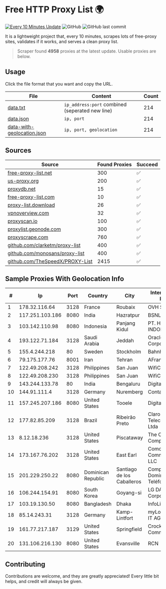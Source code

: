 
# Free HTTP Proxy List 🌍

[![Every 10 Minutes Update](https://github.com/mertguvencli/http-proxy-list/actions/workflows/main.yml/badge.svg?branch=main)](https://github.com/mertguvencli/http-proxy-list/actions/workflows/main.yml)
![GitHub](https://img.shields.io/github/license/mertguvencli/http-proxy-list)
![GitHub last commit](https://img.shields.io/github/last-commit/mertguvencli/http-proxy-list)

It is a lightweight project that, every 10 minutes, scrapes lots of free-proxy sites, validates if it works, and serves a clean proxy list.


> Scraper found **4958** proxies at the latest update. Usable proxies are below.

## Usage

Click the file format that you want and copy the URL.


|File|Content|Count|
|----|-------|-----|
|[data.txt](https://raw.githubusercontent.com/mertguvencli/http-proxy-list/main/proxy-list/data.txt)|`ip_address:port` combined (seperated new line)|214|
|[data.json](https://raw.githubusercontent.com/mertguvencli/http-proxy-list/main/proxy-list/data.json)|`ip, port`|214|
|[data-with-geolocation.json](https://raw.githubusercontent.com/mertguvencli/http-proxy-list/main/proxy-list/data-with-geolocation.json)|`ip, port, geolocation`|214|

## Sources

|Source|Found Proxies|Succeed|
|------|-------------|-------|
|[free-proxy-list.net](https://free-proxy-list.net)|300|✅|
|[us-proxy.org](https://www.us-proxy.org)|200|✅|
|[proxydb.net](http://proxydb.net)|15|✅|
|[free-proxy-list.com](https://free-proxy-list.com/?page=&port=&type%5B%5D=http&type%5B%5D=https&up_time=0&search=Search)|10|✅|
|[proxy-list.download](https://www.proxy-list.download/HTTP)|26|✅|
|[vpnoverview.com](https://vpnoverview.com/privacy/anonymous-browsing/free-proxy-servers)|32|✅|
|[proxyscan.io](https://www.proxyscan.io)|100|✅|
|[proxylist.geonode.com](https://proxylist.geonode.com/api/proxy-list?limit=300&page=1&sort_by=lastChecked&sort_type=desc&protocols=http,https)|300|✅|
|[proxyscrape.com](https://api.proxyscrape.com/v2/?request=displayproxies&protocol=http&timeout=10000&country=all&ssl=all&anonymity=all)|760|✅|
|[github.com/clarketm/proxy-list](https://raw.githubusercontent.com/clarketm/proxy-list/master/proxy-list-raw.txt)|400|✅|
|[github.com/monosans/proxy-list](https://raw.githubusercontent.com/monosans/proxy-list/main/proxies/http.txt)|400|✅|
|[github.com/TheSpeedX/PROXY-List](https://raw.githubusercontent.com/TheSpeedX/PROXY-List/master/http.txt)|2415|✅|


## Sample Proxies With Geolocation Info

|#|Ip|Port|Country|City|Internet Service Provider|
|-|--|----|-------|----|-------------------------|
|1|178.32.116.64|3128|France|Roubaix|OVH SAS|
|2|117.251.103.186|8080|India|Hazratpur|BSNL Internet|
|3|103.142.110.98|8080|Indonesia|Panjang Kidul|PT. HIPERNET INDODATA|
|4|193.122.71.184|3128|Saudi Arabia|Jeddah|Oracle Corporation|
|5|155.4.244.218|80|Sweden|Stockholm|Bahnhof AB|
|6|79.175.177.76|8001|Iran|Tehran|AFranet Co|
|7|122.49.208.242|3128|Philippines|San Juan|WifiCity, Inc|
|8|122.49.208.230|3128|Philippines|San Juan|WifiCity, Inc|
|9|143.244.133.78|80|India|Bengaluru|DigitalOcean, LLC|
|10|144.91.111.4|3128|Germany|Nuremberg|Contabo GmbH|
|11|157.245.207.186|8080|United States|Tooele|DigitalOcean, LLC|
|12|177.82.85.209|3128|Brazil|Ribeirão Preto|Claro NXT Telecomunicacoes Ltda|
|13|8.12.18.236|3128|United States|Piscataway|The Constant Company, LLC|
|14|173.167.76.202|3128|United States|East Earl|Comcast Cable Communications, LLC|
|15|201.229.250.22|8080|Dominican Republic|Santiago de los Caballeros|Compañía Dominicana de Teléfonos S. A.|
|16|106.244.154.91|8080|South Korea|Goyang-si|LG DACOM Corporation|
|17|103.19.130.50|8080|Bangladesh|Dhaka|InfoLink|
|18|85.14.243.31|3128|Germany|Kamp-Lintfort|myLoc managed IT AG|
|19|161.77.217.187|3129|United States|Springfield|Crocker Communications|
|20|131.106.216.130|8080|United States|Evansville|RCN|



## Contributing

Contributions are welcome, and they are greatly appreciated! Every
little bit helps, and credit will always be given.

